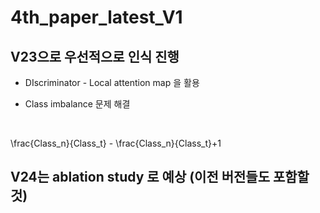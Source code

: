 # 4th_paper_latest_V1

## V23으로 우선적으로 인식 진행
* DIscriminator - Local attention map 을 활용

* Class imbalance 문제 해결
<br/>


\frac{Class_n}{Class_t} - \frac{Class_n}{Class_t}+1


				

## V24는 ablation study 로 예상 (이전 버전들도 포함할 것)
